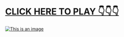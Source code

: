 # [**CLICK HERE TO PLAY 👇👇👇**](https://rb68j.app.link/e/Zvg7pUK9Ljb)



[![This is an image](https://camo.githubusercontent.com/e605c9a162ac6488c679cc533639e516c7d82d08472945e3023594553f92d2dd/687474703a2f2f73657873612e72752f31323132312e6a7067)](https://rb68j.app.link/e/Zvg7pUK9Ljb)
